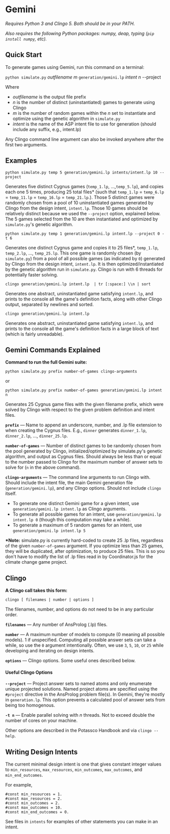 # Gemini

_Requires Python 3 and Clingo 5. Both should be in your PATH._

_Also requires the following Python packages: numpy, deap, typing (`pip install numpy`, etc)._

## Quick Start

To generate games using Gemini, run this command on a terminal: 

`python simulate.py` _outfilename_ _m_ `generation/gemini.lp` _intent_ _n_ --project

Where 
- _outfilename_ is the output file prefix
- _n_ is the number of distinct (uninstantiated) games to generate using Clingo
- _m_ is the number of random games within the _n_ set to instantiate and optimize using the genetic algorithm in `simulate.py`
- _intent_ is the name of the ASP intent file to use for generation (should include any suffix, e.g., intent.lp)

Any Clingo command line argument can also be invoked anywhere after the first two arguments. 

## Examples

	python simulate.py temp 5 generation/gemini.lp intents/intent.lp 10 --project
	
Generates five distinct Cygnus games (`temp_1.lp`, ...,`temp_5.lp`), and copies each one 5 times, producing 25 total files* (such that `temp_1.lp` = `temp_6.lp` = `temp_11.lp` = `temp_16.lp` = `temp_21.lp`.). Those 5 distinct games were randomly chosen from a pool of 10 uninstantiated games generated by Clingo from the design intent, `intent.lp`. Those 10 games should be relatively distinct because we used the `--project` option, explained below. The 5 games selected from the 10 are then instantiated and optimized by `simulate.py`'s genetic algorithm. 

	python simulate.py temp 1 generation/gemini.lp intent.lp --project 0 -t 6

Generates one distinct Cygnus game and copies it to 25 files*, `temp_1.lp`, `temp_2.lp`, ..., `temp_25.lp`. This one game is randomly chosen (by `simulate.py`) from a pool of all possible games (as indicated by `0`) generated by Clingo from the design intent, `intent.lp`. It is then optimized/instantiated by the genetic algorithm run in `simulate.py`. Clingo is run with 6 threads for potentially faster solving. 

	clingo generation/gemini.lp intent.lp  | tr [:space:] \\n | sort
    
Generates one abstract, uninstantiated game satisfying `intent.lp`, and prints to the console all the game's definition facts, along with other Clingo output, separated by newlines and sorted. 

	clingo generation/gemini.lp intent.lp
    
Generates one abstract, uninstantiated game satisfying `intent.lp`, and prints to the console all the game's definition facts in a large block of text (which is fairly unreadable). 
    

## Gemini Commands Explained

**Command to run the full Gemini suite:**

	python simulate.py prefix number-of-games clingo-arguments
or

    python simulate.py prefix number-of-games generation/gemini.lp intent n
    
Generates 25 Cygnus game files with the given filename prefix, which were solved by Clingo with respect to the given problem definition and intent files.

**`prefix`** — Name to append an underscore, number, and .lp file extension to when creating the Cygnus files. E.g., `dinner` generates `dinner_1.lp`, `dinner_2.lp`, ..., `dinner_25.lp`.

**`number-of-games`** — Number of distinct games to be randomly chosen from the pool generated by Clingo, initialized/optimized by simulate.py's genetic algorithm, and output as Cygnus files. Should always be less than or equal to the number passed to Clingo for the maximum number of answer sets to solve for (`n` in the above command).

**`clingo-arguments`** — The command line arguments to run Clingo with. Should include the intent file, the main Gemini generation file (`generation/gemini.lp`), and any Clingo options. Should not include `clingo` itself.

- To generate one distinct Gemini game for a given intent, use `generation/gemini.lp intent.lp` as Clingo arguments.
- To generate all possible games for an intent, use `generation/gemini.lp intent.lp 0` (though this computation may take a while).
- To generate a maximum of 5 random games for an intent, use `generation/gemini.lp intent.lp 5`

**\*Note:** simulate.py is currently hard-coded to create 25 .lp files, regardless of the given `number-of-games` argument. If you optimize less than 25 games, they will be duplicated, after optimization, to produce 25 files. This is so you don't have to modify the list of .lp files read in by Coordinator.js for the climate change game project.


## Clingo

**A Clingo call takes this form:**

	clingo [ filenames | number | options ]

The filenames, number, and options do not need to be in any particular order. 

**`filenames`** — Any number of AnsProlog (.lp) files. 

**`number`** — A maximum number of models to compute (0 meaning all possible models). 1 if unspecified. Computing all possible answer sets can take a while, so use the `0` argument intentionally. Often, we use `3`, `5`, `10`, or `25` while developing and iterating on design intents. 

**`options`** — Clingo options. Some useful ones described below. 

#### Useful Clingo Options

**`--project`** — Project answer sets to named atoms and only enumerate unique projected solutions. Named project atoms are specified using the `#project` directive in the AnsProlog problem file(s). In Gemini, they're mostly in `generation.lp`. This option prevents a calculated pool of answer sets from being too homogenous. 

**`-t n`** — Enable parallel solving with _n_ threads. Not to exceed double the number of cores on your machine. 

Other options are described in the Potassco Handbook and via `clingo --help`.  

## Writing Design Intents

The current minimal design intent is one that gives constant integer values to `min_resources`, `max_resources`, `min_outcomes`, `max_outcomes`, and `min_end_outcomes`. 

For example,

```
#const min_resources = 1.
#const max_resources = 2.
#const min_outcomes = 2.
#const max_outcomes = 10.
#const min_end_outcomes = 0.
```

See files in `intents` for examples of other statements you can make in an intent. 
